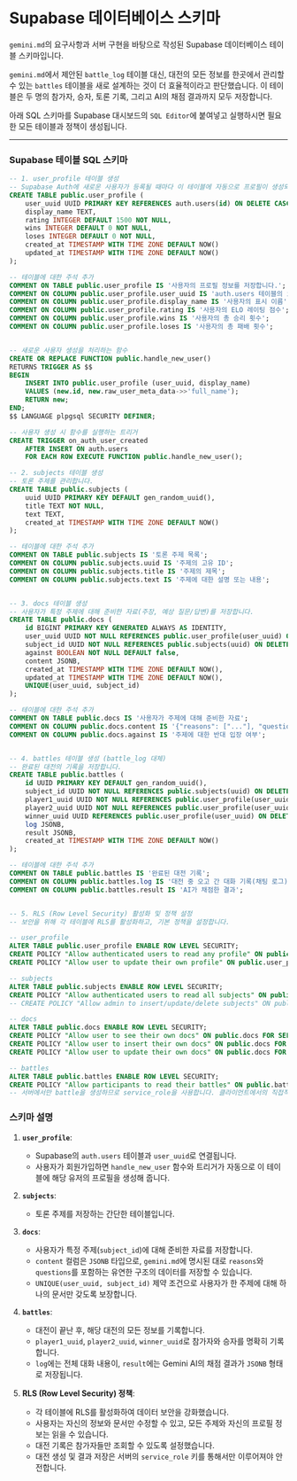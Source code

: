 # Supabase 데이터베이스 스키마

`gemini.md`의 요구사항과 서버 구현을 바탕으로 작성된 Supabase 데이터베이스 테이블 스키마입니다.

`gemini.md`에서 제안된 `battle_log` 테이블 대신, 대전의 모든 정보를 한곳에서 관리할 수 있는 `battles` 테이블을 새로 설계하는 것이 더 효율적이라고 판단했습니다. 이 테이블은 두 명의 참가자, 승자, 토론 기록, 그리고 AI의 채점 결과까지 모두 저장합니다.

아래 SQL 스키마를 Supabase 대시보드의 `SQL Editor`에 붙여넣고 실행하시면 필요한 모든 테이블과 정책이 생성됩니다.

---

### Supabase 테이블 SQL 스키마

```sql
-- 1. user_profile 테이블 생성
-- Supabase Auth에 새로운 사용자가 등록될 때마다 이 테이블에 자동으로 프로필이 생성되도록 함수와 트리거를 설정합니다.
CREATE TABLE public.user_profile (
    user_uuid UUID PRIMARY KEY REFERENCES auth.users(id) ON DELETE CASCADE,
    display_name TEXT,
    rating INTEGER DEFAULT 1500 NOT NULL,
    wins INTEGER DEFAULT 0 NOT NULL,
    loses INTEGER DEFAULT 0 NOT NULL,
    created_at TIMESTAMP WITH TIME ZONE DEFAULT NOW()
    updated_at TIMESTAMP WITH TIME ZONE DEFAULT NOW()
);

-- 테이블에 대한 주석 추가
COMMENT ON TABLE public.user_profile IS '사용자의 프로필 정보를 저장합니다.';
COMMENT ON COLUMN public.user_profile.user_uuid IS 'auth.users 테이블의 id를 참조하는 외래 키';
COMMENT ON COLUMN public.user_profile.display_name IS '사용자의 표시 이름';
COMMENT ON COLUMN public.user_profile.rating IS '사용자의 ELO 레이팅 점수';
COMMENT ON COLUMN public.user_profile.wins IS '사용자의 총 승리 횟수';
COMMENT ON COLUMN public.user_profile.loses IS '사용자의 총 패배 횟수';


-- 새로운 사용자 생성을 처리하는 함수
CREATE OR REPLACE FUNCTION public.handle_new_user()
RETURNS TRIGGER AS $$
BEGIN
    INSERT INTO public.user_profile (user_uuid, display_name)
    VALUES (new.id, new.raw_user_meta_data->>'full_name');
    RETURN new;
END;
$$ LANGUAGE plpgsql SECURITY DEFINER;

-- 사용자 생성 시 함수를 실행하는 트리거
CREATE TRIGGER on_auth_user_created
    AFTER INSERT ON auth.users
    FOR EACH ROW EXECUTE FUNCTION public.handle_new_user();

-- 2. subjects 테이블 생성
-- 토론 주제를 관리합니다.
CREATE TABLE public.subjects (
    uuid UUID PRIMARY KEY DEFAULT gen_random_uuid(),
    title TEXT NOT NULL,
    text TEXT,
    created_at TIMESTAMP WITH TIME ZONE DEFAULT NOW()
);

-- 테이블에 대한 주석 추가
COMMENT ON TABLE public.subjects IS '토론 주제 목록';
COMMENT ON COLUMN public.subjects.uuid IS '주제의 고유 ID';
COMMENT ON COLUMN public.subjects.title IS '주제의 제목';
COMMENT ON COLUMN public.subjects.text IS '주제에 대한 설명 또는 내용';


-- 3. docs 테이블 생성
-- 사용자가 특정 주제에 대해 준비한 자료(주장, 예상 질문/답변)를 저장합니다.
CREATE TABLE public.docs (
    id BIGINT PRIMARY KEY GENERATED ALWAYS AS IDENTITY,
    user_uuid UUID NOT NULL REFERENCES public.user_profile(user_uuid) ON DELETE CASCADE,
    subject_id UUID NOT NULL REFERENCES public.subjects(uuid) ON DELETE CASCADE,
    against BOOLEAN NOT NULL DEFAULT false,
    content JSONB,
    created_at TIMESTAMP WITH TIME ZONE DEFAULT NOW(),
    updated_at TIMESTAMP WITH TIME ZONE DEFAULT NOW(),
    UNIQUE(user_uuid, subject_id)
);

-- 테이블에 대한 주석 추가
COMMENT ON TABLE public.docs IS '사용자가 주제에 대해 준비한 자료';
COMMENT ON COLUMN public.docs.content IS '{"reasons": ["..."], "questions": [{"q": "...", "a": "..."}]} 형태의 JSON 데이터';
COMMENT ON COLUMN public.docs.against IS '주제에 대한 반대 입장 여부';


-- 4. battles 테이블 생성 (battle_log 대체)
-- 완료된 대전의 기록을 저장합니다.
CREATE TABLE public.battles (
    id UUID PRIMARY KEY DEFAULT gen_random_uuid(),
    subject_id UUID NOT NULL REFERENCES public.subjects(uuid) ON DELETE CASCADE,
    player1_uuid UUID NOT NULL REFERENCES public.user_profile(user_uuid) ON DELETE SET NULL,
    player2_uuid UUID NOT NULL REFERENCES public.user_profile(user_uuid) ON DELETE SET NULL,
    winner_uuid UUID REFERENCES public.user_profile(user_uuid) ON DELETE SET NULL,
    log JSONB,
    result JSONB,
    created_at TIMESTAMP WITH TIME ZONE DEFAULT NOW()
);

-- 테이블에 대한 주석 추가
COMMENT ON TABLE public.battles IS '완료된 대전 기록';
COMMENT ON COLUMN public.battles.log IS '대전 중 오고 간 대화 기록(채팅 로그)';
COMMENT ON COLUMN public.battles.result IS 'AI가 채점한 결과';


-- 5. RLS (Row Level Security) 활성화 및 정책 설정
-- 보안을 위해 각 테이블에 RLS를 활성화하고, 기본 정책을 설정합니다.

-- user_profile
ALTER TABLE public.user_profile ENABLE ROW LEVEL SECURITY;
CREATE POLICY "Allow authenticated users to read any profile" ON public.user_profile FOR SELECT TO authenticated USING (true);
CREATE POLICY "Allow user to update their own profile" ON public.user_profile FOR UPDATE TO authenticated USING (auth.uid() = user_uuid);

-- subjects
ALTER TABLE public.subjects ENABLE ROW LEVEL SECURITY;
CREATE POLICY "Allow authenticated users to read all subjects" ON public.subjects FOR SELECT TO authenticated USING (true);
-- CREATE POLICY "Allow admin to insert/update/delete subjects" ON public.subjects FOR ALL TO service_role USING (true); -- 필요시 관리자용 정책 추가

-- docs
ALTER TABLE public.docs ENABLE ROW LEVEL SECURITY;
CREATE POLICY "Allow user to see their own docs" ON public.docs FOR SELECT TO authenticated USING (auth.uid() = user_uuid);
CREATE POLICY "Allow user to insert their own docs" ON public.docs FOR INSERT TO authenticated WITH CHECK (auth.uid() = user_uuid);
CREATE POLICY "Allow user to update their own docs" ON public.docs FOR UPDATE TO authenticated USING (auth.uid() = user_uuid);

-- battles
ALTER TABLE public.battles ENABLE ROW LEVEL SECURITY;
CREATE POLICY "Allow participants to read their battles" ON public.battles FOR SELECT TO authenticated USING (auth.uid() = player1_uuid OR auth.uid() = player2_uuid);
-- 서버에서만 battle을 생성하므로 service_role을 사용합니다. 클라이언트에서의 직접적인 insert/update는 허용하지 않습니다.

```

### 스키마 설명

1.  **`user_profile`**:

    - Supabase의 `auth.users` 테이블과 `user_uuid`로 연결됩니다.
    - 사용자가 회원가입하면 `handle_new_user` 함수와 트리거가 자동으로 이 테이블에 해당 유저의 프로필을 생성해 줍니다.

2.  **`subjects`**:

    - 토론 주제를 저장하는 간단한 테이블입니다.

3.  **`docs`**:

    - 사용자가 특정 주제(`subject_id`)에 대해 준비한 자료를 저장합니다.
    - `content` 컬럼은 `JSONB` 타입으로, `gemini.md`에 명시된 대로 `reasons`와 `questions`를 포함하는 유연한 구조의 데이터를 저장할 수 있습니다.
    - `UNIQUE(user_uuid, subject_id)` 제약 조건으로 사용자가 한 주제에 대해 하나의 문서만 갖도록 보장합니다.

4.  **`battles`**:

    - 대전이 끝난 후, 해당 대전의 모든 정보를 기록합니다.
    - `player1_uuid`, `player2_uuid`, `winner_uuid`로 참가자와 승자를 명확히 기록합니다.
    - `log`에는 전체 대화 내용이, `result`에는 Gemini AI의 채점 결과가 `JSONB` 형태로 저장됩니다.

5.  **RLS (Row Level Security) 정책**:
    - 각 테이블에 RLS를 활성화하여 데이터 보안을 강화했습니다.
    - 사용자는 자신의 정보와 문서만 수정할 수 있고, 모든 주제와 자신의 프로필 정보는 읽을 수 있습니다.
    - 대전 기록은 참가자들만 조회할 수 있도록 설정했습니다.
    - 대전 생성 및 결과 저장은 서버의 `service_role` 키를 통해서만 이루어져야 안전합니다.
